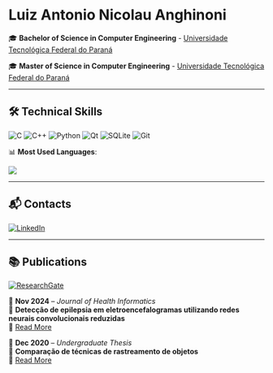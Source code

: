 # Luiz Antonio Nicolau Anghinoni

🎓 **Bachelor of Science in Computer Engineering** - [Universidade Tecnológica Federal do Paraná](http://www.utfpr.edu.br)

🎓 **Master of Science in Computer Engineering** - [Universidade Tecnológica Federal do Paraná](http://www.utfpr.edu.br)

---
## 🛠 **Technical Skills**

![C](https://img.shields.io/badge/c-%2300599C.svg?style=for-the-badge&logo=c&logoColor=white) 
![C++](https://img.shields.io/badge/c++-%2300599C.svg?style=for-the-badge&logo=c%2B%2B&logoColor=white) 
![Python](https://img.shields.io/badge/python-3670A0?style=for-the-badge&logo=python&logoColor=ffdd54) 
![Qt](https://img.shields.io/badge/Qt-%23217346.svg?style=for-the-badge&logo=Qt&logoColor=white) 
![SQLite](https://img.shields.io/badge/sqlite-%2307405e.svg?style=for-the-badge&logo=sqlite&logoColor=white) 
![Git](https://img.shields.io/badge/git-%23F05033.svg?style=for-the-badge&logo=git&logoColor=white) 

📊 **Most Used Languages**:

![](https://github-readme-stats.vercel.app/api/top-langs/?username=luizantoniona&theme=dark&hide_border=false&include_all_commits=false&count_private=true&layout=compact)

---
## 📬 **Contacts**  

[![LinkedIn](https://img.shields.io/badge/LinkedIn-%230077B5.svg?logo=linkedin&logoColor=white)](https://linkedin.com/in/luiz-antonio-nicolau-anghinoni/) 

---
## 📚 **Publications**

[![ResearchGate](https://img.shields.io/badge/ResearchGate-00CCBB.svg?logo=ResearchGate&logoColor=white)](https://www.researchgate.net/profile/Luiz-Anghinoni)

📌 **Nov 2024** – *Journal of Health Informatics*  
📄 **Detecção de epilepsia em eletroencefalogramas utilizando redes neurais convolucionais reduzidas**  
🔗 [Read More](https://www.researchgate.net/publication/385979561_Deteccao_de_epilepsia_em_eletroencefalogramas_utilizando_redes_neurais_convolucionais_reduzidas)  

📌 **Dec 2020** – *Undergraduate Thesis*  
📄 **Comparação de técnicas de rastreamento de objetos**  
🔗 [Read More](https://repositorio.utfpr.edu.br/jspui/handle/1/27549)  
